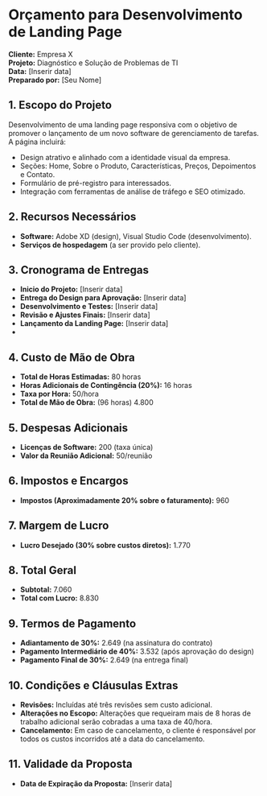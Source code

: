 # Orçamento para Desenvolvimento de Landing Page

**Cliente:** Empresa X  
**Projeto:** Diagnóstico e Solução de Problemas de TI  
**Data:** [Inserir data]  
**Preparado por:** [Seu Nome] 

## 1. Escopo do Projeto
Desenvolvimento de uma landing page responsiva com o objetivo de promover o lançamento de um novo software de gerenciamento de tarefas. A página incluirá:

- Design atrativo e alinhado com a identidade visual da empresa.
- Seções: Home, Sobre o Produto, Características, Preços, Depoimentos e Contato.
- Formulário de pré-registro para interessados.
- Integração com ferramentas de análise de tráfego e SEO otimizado.

## 2. Recursos Necessários
- **Software:** Adobe XD (design), Visual Studio Code (desenvolvimento).
- **Serviços de hospedagem** (a ser provido pelo cliente).

## 3. Cronograma de Entregas
- **Inicio do Projeto:** [Inserir data] 
- **Entrega do Design para Aprovação:** [Inserir data] 
- **Desenvolvimento e Testes:** [Inserir data] 
- **Revisão e Ajustes Finais:** [Inserir data] 
- **Lançamento da Landing Page:** [Inserir data]
- 
## 4. Custo de Mão de Obra
- **Total de Horas Estimadas:** 80 horas
- **Horas Adicionais de Contingência (20%):** 16 horas
- **Taxa por Hora:** 50/hora
- **Total de Mão de Obra:** (96 horas) 4.800

## 5. Despesas Adicionais
- **Licenças de Software:** 200 (taxa única)
- **Valor da Reunião Adicional:** 50/reunião

## 6. Impostos e Encargos
- **Impostos (Aproximadamente 20% sobre o faturamento):** 960

## 7. Margem de Lucro
- **Lucro Desejado (30% sobre custos diretos):** 1.770

## 8. Total Geral
- **Subtotal:** 7.060
- **Total com Lucro:** 8.830

## 9. Termos de Pagamento
- **Adiantamento de 30%:** 2.649 (na assinatura do contrato)
- **Pagamento Intermediário de 40%:** 3.532 (após aprovação do design)
- **Pagamento Final de 30%:** 2.649 (na entrega final)

## 10. Condições e Cláusulas Extras
- **Revisões:** Incluídas até três revisões sem custo adicional.
- **Alterações no Escopo:** Alterações que requeiram mais de 8 horas de trabalho adicional serão cobradas a uma taxa de 40/hora.
- **Cancelamento:** Em caso de cancelamento, o cliente é responsável por todos os custos incorridos até a data do cancelamento.

## 11. Validade da Proposta
- **Data de Expiração da Proposta:** [Inserir data] 
